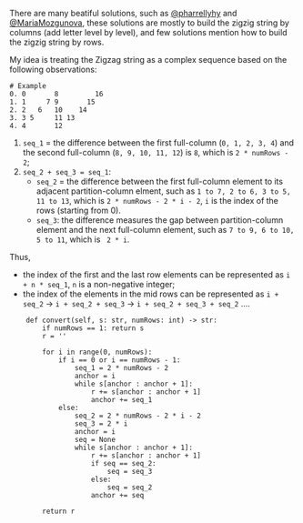 There are many beatiful solutions, such as [@pharrellyhy](https://leetcode.com/problems/zigzag-conversion/discuss/3404/Python-O(n)-Solution-in-96ms-(99.43)) and [@MariaMozgunova](https://leetcode.com/problems/zigzag-conversion/discuss/791453/90-faster-and-90-less-space-%2B-explanation), these solutions are mostly to build the zigzig string by columns (add letter level by level), and few solutions mention how to build the zigzig string by rows.

My idea is treating the Zigzag string as a complex sequence based on the following observations:

```
# Example
0. 0       8         16
1. 1     7 9       15
2. 2   6   10    14
3. 3 5     11 13
4. 4       12
```

1.  `seq_1` = the difference between the first full-column (`0, 1, 2, 3, 4`) and the second full-column (`8, 9, 10, 11, 12`) is `8`, which is `2 * numRows - 2`;
2.  `seq_2 + seq_3 = seq_1`:
	+ `seq_2` = the difference between the first full-column element to its adjacent partition-column elment, such as `1 to 7, 2 to 6, 3 to 5, 11 to 13`, which is `2 * numRows - 2 * i - 2`, `i` is the index of the rows (starting from 0).
	+  `seq_3`: the difference measures the gap between partition-column element and the next full-column element, such as `7 to 9, 6 to 10, 5 to 11`, which is ` 2 * i`.

Thus,

+ the index of the first and the last row elements can be represented as `i + n * seq_1`, `n` is a non-negative integer;
+ the index of the elements in the mid rows can be represented as `i + seq_2` -> `i + seq_2 + seq_3` -> `i + seq_2 + seq_3 + seq_2` ....

```class Solution:
    def convert(self, s: str, numRows: int) -> str:
        if numRows == 1: return s
        r = ''

        for i in range(0, numRows):
            if i == 0 or i == numRows - 1:
                seq_1 = 2 * numRows - 2
                anchor = i
                while s[anchor : anchor + 1]:
                    r += s[anchor : anchor + 1]
                    anchor += seq_1
            else:
                seq_2 = 2 * numRows - 2 * i - 2
                seq_3 = 2 * i
                anchor = i
                seq = None
                while s[anchor : anchor + 1]:
                    r += s[anchor : anchor + 1]
                    if seq == seq_2:
                        seq = seq_3
                    else:
                        seq = seq_2
                    anchor += seq

        return r
```